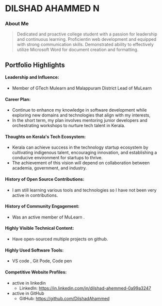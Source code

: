 # DILSHAD AHAMMED N

### About Me

> Dedicated and proactive college student with a passion for leadership and continuous learning. Proficientin web development and equipped with strong communication skills. Demonstrated ability to effectively utilize Microsoft Word for document creation and formatting.


## Portfolio Highlights

#### Leadership and Influence:

- Member of GTech Mulearn and Malappuram District Lead of MuLearn

#### Career Plan:

- Continue to enhance my knowledge in software development while exploring new domains and technologies that align with my interests,
- In the short term, my plan involves mentoring junior developers and orchestrating workshops to nurture tech talent in Kerala.

#### Thoughts on Kerala's Tech Ecosystem:

- Kerala can achieve success in the technology startup ecosystem by cultivating indigenous talent, encouraging innovation, and establishing a conducive environment for startups to thrive.
- The achievement of this vision will depend on collaboration between academia, government, and industry.

#### History of Open Source Contributions:

- I am still learning various tools and technologies so I have not been very active in contributions.

#### History of Community Engagement:

- Was an active member of MuLearn .

#### Highly Visible Technical Content:

- Have open-sourced multiple projects on github.

#### Highly Used Software Tools:

- VS code , Git Pode, Code pen

#### Competitive Website Profiles:

- active in linkedin
	- LinkedIn: https://in.linkedin.com/in/dilshad-ahemmed-0a99a3247
- active in GitHub
	- GitHub: https://github.com/DilshadAhammed
